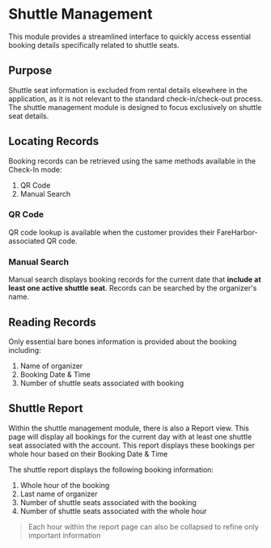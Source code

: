 # Shuttle Management
This module provides a streamlined interface to quickly access essential booking details specifically related to shuttle seats.

## Purpose
Shuttle seat information is excluded from rental details elsewhere in the application, as it is not relevant to the standard check-in/check-out process. The shuttle management module is designed to focus exclusively on shuttle seat details.

## Locating Records
Booking records can be retrieved using the same methods available in the Check-In mode:
1. QR Code
2. Manual Search

### QR Code
QR code lookup is available when the customer provides their FareHarbor-associated QR code.

### Manual Search
Manual search displays booking records for the current date that **include at least one active shuttle seat**. Records can be searched by the organizer's name.

## Reading Records
Only essential bare bones information is provided about the booking including:
1. Name of organizer
2. Booking Date & Time
3. Number of shuttle seats associated with booking

## Shuttle Report
Within the shuttle management module, there is also a Report view. This page will display all bookings for the current day with at least one shuttle seat associated with the account. This report displays these bookings per whole hour based on their Booking Date & Time

The shuttle report displays the following booking information:
1. Whole hour of the booking
2. Last name of organizer
3. Number of shuttle seats associated with the booking
4. Number of shuttle seats associated with the whole hour

> Each hour within the report page can also be collapsed to refine only important information

